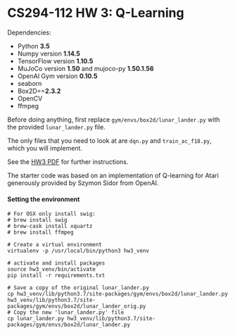 # CS294-112 HW 3: Q-Learning

Dependencies:
 * Python **3.5**
 * Numpy version **1.14.5**
 * TensorFlow version **1.10.5**
 * MuJoCo version **1.50** and mujoco-py **1.50.1.56**
 * OpenAI Gym version **0.10.5**
 * seaborn
 * Box2D==**2.3.2**
 * OpenCV
 * ffmpeg

Before doing anything, first replace `gym/envs/box2d/lunar_lander.py` with the provided `lunar_lander.py` file.

The only files that you need to look at are `dqn.py` and `train_ac_f18.py`, which you will implement.

See the [HW3 PDF](http://rail.eecs.berkeley.edu/deeprlcourse/static/homeworks/hw3.pdf) for further instructions.

The starter code was based on an implementation of Q-learning for Atari generously provided by Szymon Sidor from OpenAI.

#### Setting the environment
```
# For OSX only install swig:
# brew install swig
# brew-cask install xquartz
# brew install ffmpeg

# Create a virtual environment
virtualenv -p /usr/local/bin/python3 hw3_venv

# activate and install packages
source hw3_venv/bin/activate
pip install -r requirements.txt

# Save a copy of the original lunar_lander.py
cp hw3_venv/lib/python3.7/site-packages/gym/envs/box2d/lunar_lander.py hw3_venv/lib/python3.7/site-packages/gym/envs/box2d/lunar_lander_orig.py
# Copy the new 'lunar_lander.py' file
cp lunar_lander.py hw3_venv/lib/python3.7/site-packages/gym/envs/box2d/lunar_lander.py
```
